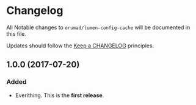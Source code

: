 # Changelog

All Notable changes to `orumad/lumen-config-cache` will be documented in this file.

Updates should follow the [Keep a CHANGELOG](http://keepachangelog.com/) principles.


## 1.0.0 (2017-07-20)

### Added

- Everithing. This is the **first release**.

